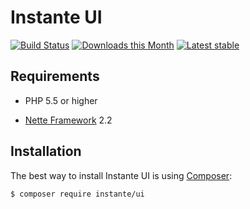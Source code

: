 Instante UI
======

[![Build Status](https://travis-ci.org/instante/ui.svg?branch=master)](https://travis-ci.org/instante/ui)
[![Downloads this Month](https://img.shields.io/packagist/dm/instante/ui.svg)](https://packagist.org/packages/instante/ui)
[![Latest stable](https://img.shields.io/packagist/v/instante/ui.svg)](https://packagist.org/packages/instante/ui)

Requirements
------------

- PHP 5.5 or higher

- [Nette Framework](https://github.com/nette/nette) 2.2



Installation
------------

The best way to install Instante UI is using  [Composer](http://getcomposer.org/):

```sh
$ composer require instante/ui
```
